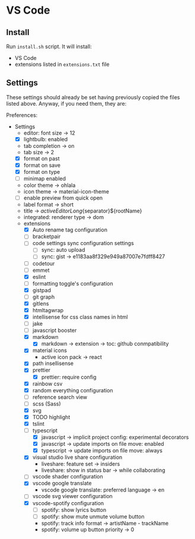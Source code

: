 # VS Code

## Install

Run `install.sh` script. It will install:

- VS Code
- extensions listed in `extensions.txt` file

## Settings

These settings should already be set having previously copied the files listed above.
Anyway, if you need them, they are:

Preferences:

- Settings
  - editor: font size -> 12
  - [x] lightbulb: enabled
  - tab completion -> on
  - tab size -> 2
  - [x] format on past
  - [x] format on save
  - [x] format on type
  - [ ] minimap enabled
  - color theme -> ohlala
  - icon theme -> material-icon-theme
  - [ ] enable preview from quick open
  - label format -> short
  - title -> ${activeEditorLong}${separator}\${rootName}
  - integrated: renderer type -> dom
  - extensions
    - [x] Auto rename tag configuration
    - [ ] bracketpair
    - [ ] code settings sync configuration settings
      - [ ] sync: auto upload
      - [ ] sync: gist -> e1183aa8f329e949a87007e7fdff8427
    - [ ] codetour
    - [ ] emmet
    - [x] eslint
    - [ ] formatting toggle's configuration
    - [x] gistpad
    - [ ] git graph
    - [x] gitlens
    - [x] htmltagwrap
    - [x] intellisense for css class names in html
    - [ ] jake
    - [ ] javascript booster
    - [x] markdown
      - [x] markdown -> extension -> toc: github conmpatibility
    - [x] material icons
      - active icon pack -> react
    - [x] path insellisense
    - [x] prettier
      - [x] prettier: require config
    - [x] rainbow csv
    - [x] random everything configuration
    - [ ] reference search view
    - [ ] scss (Sass)
    - [x] svg
    - [x] TODO highlight
    - [x] tslint
    - [ ] typescript
      - [x] javascript -> implicit project config: experimental decorators
      - [x] javascript -> update imports on file move: enabled
      - [x] typescript -> update imports on file move: always
    - [x] visual studio live share configuration
      - liveshare: feature set -> insiders
      - liveshare: show in status bar -> while collaborating
    - [ ] vscode shader configuration
    - [x] vscode google translate
      - vscode google translate: preferred language -> en
    - [ ] vscode svg viewer configuration
    - [x] vscode-spotify configuration
      - [ ] spotify: show lyrics button
      - [ ] spotify: show mute unmute volume button
      - spotify: track info format -> artistName - trackName
      - spotify: volume up button priority -> 0
